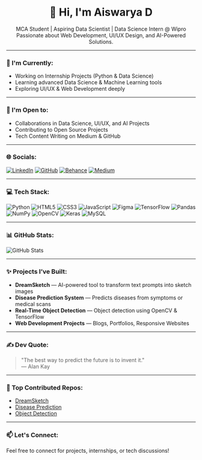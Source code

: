 
<h1 align="center">👋 Hi, I'm Aiswarya D</h1>

<p align="center">
MCA Student | Aspiring Data Scientist | Data Science Intern @ Wipro  
Passionate about Web Development, UI/UX Design, and AI-Powered Solutions.
</p>

---

### 🚀 I'm Currently:
- Working on Internship Projects (Python & Data Science)
- Learning advanced Data Science & Machine Learning tools
- Exploring UI/UX & Web Development deeply

---

### 🤝 I'm Open to:
- Collaborations in Data Science, UI/UX, and AI Projects
- Contributing to Open Source Projects
- Tech Content Writing on Medium & GitHub

---

### 🌐 Socials:
[![LinkedIn](https://img.shields.io/badge/LinkedIn-blue?style=for-the-badge&logo=linkedin)](https://www.linkedin.com/in/aiswarya-d-b583bb306/)
[![GitHub](https://img.shields.io/badge/GitHub-black?style=for-the-badge&logo=github)](https://github.com/AisChrona)
[![Behance](https://img.shields.io/badge/Behance-blue?style=for-the-badge&logo=behance)](https://www.behance.net/yourusername)
[![Medium](https://img.shields.io/badge/Medium-black?style=for-the-badge&logo=medium)](https://medium.com/@yourusername)

---

### 💻 Tech Stack:
![Python](https://img.shields.io/badge/Python-blue?style=flat-square&logo=python)
![HTML5](https://img.shields.io/badge/HTML5-orange?style=flat-square&logo=html5)
![CSS3](https://img.shields.io/badge/CSS3-blue?style=flat-square&logo=css3)
![JavaScript](https://img.shields.io/badge/JavaScript-yellow?style=flat-square&logo=javascript)
![Figma](https://img.shields.io/badge/Figma-purple?style=flat-square&logo=figma)
![TensorFlow](https://img.shields.io/badge/TensorFlow-orange?style=flat-square&logo=tensorflow)
![Pandas](https://img.shields.io/badge/Pandas-black?style=flat-square&logo=pandas)
![NumPy](https://img.shields.io/badge/NumPy-blue?style=flat-square&logo=numpy)
![OpenCV](https://img.shields.io/badge/OpenCV-green?style=flat-square&logo=opencv)
![Keras](https://img.shields.io/badge/Keras-red?style=flat-square&logo=keras)
![MySQL](https://img.shields.io/badge/MySQL-blue?style=flat-square&logo=mysql)

---

### 📊 GitHub Stats:
![GitHub Stats](https://github-readme-stats.vercel.app/api?username=AisChrona&show_icons=true&theme=radical)

---

### ✨ Projects I’ve Built:
- **DreamSketch** — AI-powered tool to transform text prompts into sketch images  
- **Disease Prediction System** — Predicts diseases from symptoms or medical scans  
- **Real-Time Object Detection** — Object detection using OpenCV & TensorFlow  
- **Web Development Projects** — Blogs, Portfolios, Responsive Websites

---

### ✍️ Dev Quote:
> "The best way to predict the future is to invent it."  
> — Alan Kay

---

### 📌 Top Contributed Repos:
- [DreamSketch](https://github.com/AisChrona/DreamSketch)  
- [Disease Prediction](https://github.com/AisChrona/Disease-Prediction)  
- [Object Detection](https://github.com/AisChrona/Object-Detection)  

---

### 📫 Let's Connect:
Feel free to connect for projects, internships, or tech discussions!
